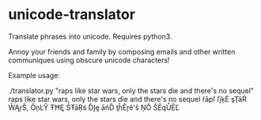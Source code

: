 # unicode-translator
Translate phrases into unicode.  Requires python3.

Annoy your friends and family by composing emails and other written communiques using
obscure unicode characters!

Example usage: 

./translator.py "raps like star wars, only the stars die and there's no sequel"
raps like star wars, only the stars die and there's no sequel
ŕāpſ ľįķĖ şŢāŔ ŴĄŗŠ, ŐņĿŶ ŦĦĘ ŚŦāŖś ĎĮę āńĎ ţĥĚŗĕ'ŝ ŅŌ ŠĒqŮĒĽ
